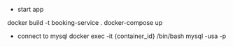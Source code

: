 
- start app

docker build -t booking-service .
docker-compose up

- connect to mysql
docker exec -it {container_id} /bin/bash
mysql -usa -p